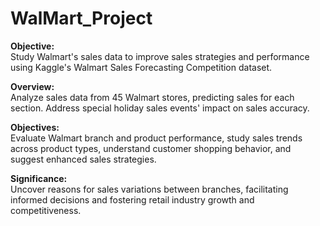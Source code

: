 # WalMart_Project

**Objective:**  
Study Walmart's sales data to improve sales strategies and performance using Kaggle's Walmart Sales Forecasting Competition dataset.

**Overview:**  
Analyze sales data from 45 Walmart stores, predicting sales for each section. Address special holiday sales events' impact on sales accuracy.

**Objectives:**  
Evaluate Walmart branch and product performance, study sales trends across product types, understand customer shopping behavior, and suggest enhanced sales strategies.

**Significance:**  
Uncover reasons for sales variations between branches, facilitating informed decisions and fostering retail industry growth and competitiveness.
